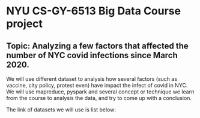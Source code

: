 # NYU CS-GY-6513  Big Data Course project

## Topic: Analyzing a few factors that affected the number of NYC covid infections since March 2020.

We will use different dataset to analysis how several factors (such as vaccine, city policy, protest even) have impact the infect
of covid in NYC.
We will use mapreduce, pyspark and several concept or technique we learn from the course to analysis the data,
and try to come up with a conclusion.

The link of datasets we will use is list below:

